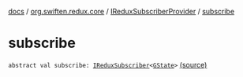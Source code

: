[docs](../../index.md) / [org.swiften.redux.core](../index.md) / [IReduxSubscriberProvider](index.md) / [subscribe](./subscribe.md)

# subscribe

`abstract val subscribe: `[`IReduxSubscriber`](../-i-redux-subscriber.md)`<`[`GState`](index.md#GState)`>` [(source)](https://github.com/protoman92/KotlinRedux/tree/master/common\common-core\src\main\kotlin/org/swiften/redux/core/Core.kt#L77)